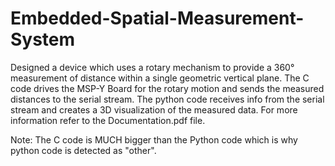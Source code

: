 # Embedded-Spatial-Measurement-System
Designed a device which uses a rotary mechanism to provide a 360° measurement of distance within a single geometric vertical plane. The C code drives the MSP-Y Board for the rotary motion and sends the measured distances to the serial stream. The python code receives info from the serial stream and creates a 3D visualization of the measured data. For more information refer to the Documentation.pdf file. 

Note: The C code is MUCH bigger than the Python code which is why python code is detected as "other".
